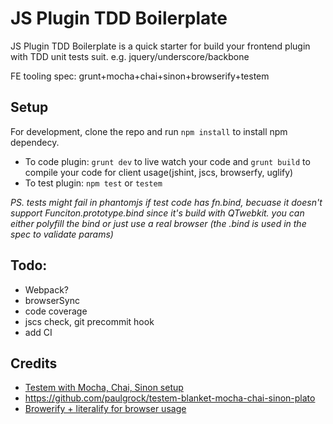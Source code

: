 JS Plugin TDD Boilerplate
====================

JS Plugin TDD Boilerplate is a quick starter for build your frontend plugin with TDD unit tests suit. e.g. jquery/underscore/backbone

FE tooling spec: grunt+mocha+chai+sinon+browserify+testem

## Setup
For development, clone the repo and run `npm install` to install npm dependecy.
- To code plugin: `grunt dev` to live watch your code and `grunt build` to compile your code for client usage(jshint, jscs, browserfy, uglify)  
- To test plugin: `npm test` or `testem`

_PS. tests might fail in phantomjs if test code has fn.bind, becuase it doesn't support Funciton.prototype.bind since it's build with QTwebkit. you can either polyfill the bind or just use a real browser (the .bind is used in the spec to validate params)_

## Todo: 
- Webpack?
- browserSync
- code coverage
- jscs check, git precommit hook
- add CI

## Credits 
- [Testem with Mocha, Chai, Sinon setup](http://www.kenpowers.net/blog/testing-in-browsers-and-node/)
- https://github.com/paulgrock/testem-blanket-mocha-chai-sinon-plato
- [Browerify + literalify for browser usage](http://truongtx.me/2014/03/20/browserify-bring-nodejs-modules-to-browser/)
